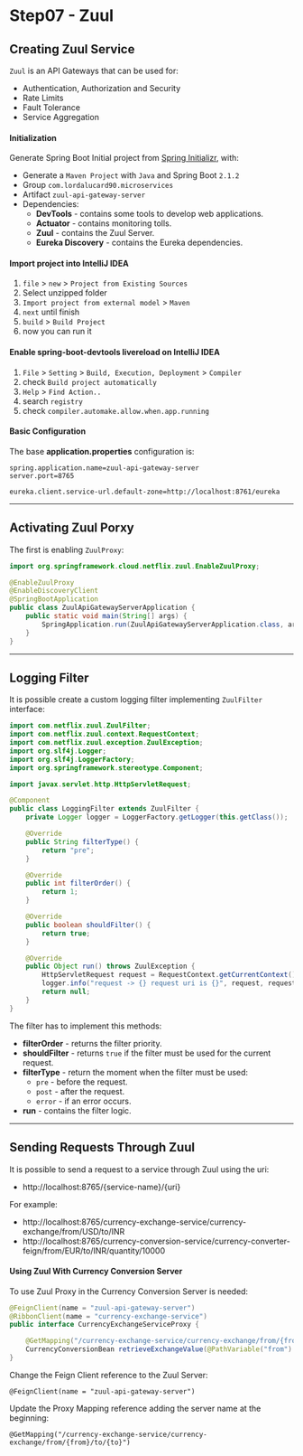 # Step07 - Zuul

## Creating Zuul Service

`Zuul` is an API Gateways that can be used for:
- Authentication, Authorization and Security
- Rate Limits
- Fault Tolerance
- Service Aggregation

#### Initialization

Generate Spring Boot Initial project from [Spring Initializr](https://start.spring.io/), with:
- Generate a `Maven Project` with `Java` and Spring Boot `2.1.2`
- Group `com.lordalucard90.microservices`
- Artifact `zuul-api-gateway-server`
- Dependencies:
  - **DevTools** - contains some tools to develop web applications.
  - **Actuator** - contains monitoring tolls.
  - **Zuul** - contains the Zuul Server.
  - **Eureka Discovery** - contains the Eureka dependencies.


#### Import project into IntelliJ IDEA

1. `file` > `new` > `Project from Existing Sources`
2. Select unzipped folder
3. `Import project from external model` > `Maven`
4. `next` until finish
7. `build` > `Build Project`
8. now you can run it


#### Enable spring-boot-devtools livereload on IntelliJ IDEA

1. `File` > `Setting` > `Build, Execution, Deployment` > `Compiler`
2. check `Build project automatically`
3. `Help` > `Find Action..`
4. search `registry`
5. check `compiler.automake.allow.when.app.running`

#### Basic Configuration

The base **application.properties** configuration is:

```
spring.application.name=zuul-api-gateway-server
server.port=8765

eureka.client.service-url.default-zone=http://localhost:8761/eureka
```
---

## Activating Zuul Porxy

The first is enabling `ZuulProxy`:

```java
import org.springframework.cloud.netflix.zuul.EnableZuulProxy;

@EnableZuulProxy
@EnableDiscoveryClient
@SpringBootApplication
public class ZuulApiGatewayServerApplication {
	public static void main(String[] args) {
		SpringApplication.run(ZuulApiGatewayServerApplication.class, args);
	}
}
```
---

## Logging Filter

It is possible create a custom logging filter implementing `ZuulFilter` interface:

```java
import com.netflix.zuul.ZuulFilter;
import com.netflix.zuul.context.RequestContext;
import com.netflix.zuul.exception.ZuulException;
import org.slf4j.Logger;
import org.slf4j.LoggerFactory;
import org.springframework.stereotype.Component;

import javax.servlet.http.HttpServletRequest;

@Component
public class LoggingFilter extends ZuulFilter {
    private Logger logger = LoggerFactory.getLogger(this.getClass());

    @Override
    public String filterType() {
        return "pre";
    }

    @Override
    public int filterOrder() {
        return 1;
    }

    @Override
    public boolean shouldFilter() {
        return true;
    }

    @Override
    public Object run() throws ZuulException {
        HttpServletRequest request = RequestContext.getCurrentContext().getRequest();
        logger.info("request -> {} request uri is {}", request, request.getRequestURI());
        return null;
    }
}
```

The filter has to implement this methods:
- **filterOrder** - returns the filter priority.
- **shouldFilter** - returns `true` if the filter must be used for the current request.
- **filterType** - return the moment when the filter must be used:
    - `pre` - before the request.
    - `post` - after the request.
    - `error` - if an error occurs.
- **run** - contains the filter logic.

---

## Sending Requests Through Zuul

It is possible to send a request to a service through Zuul using the uri:

- http://localhost:8765/{service-name}/{uri}

For example:
- http://localhost:8765/currency-exchange-service/currency-exchange/from/USD/to/INR
- http://localhost:8765/currency-conversion-service/currency-converter-feign/from/EUR/to/INR/quantity/10000

#### Using Zuul With Currency Conversion Server

To use Zuul Proxy in the Currency Conversion Server is needed:

```java
@FeignClient(name = "zuul-api-gateway-server")
@RibbonClient(name = "currency-exchange-service")
public interface CurrencyExchangeServiceProxy {

    @GetMapping("/currency-exchange-service/currency-exchange/from/{from}/to/{to}")
    CurrencyConversionBean retrieveExchangeValue(@PathVariable("from") String from, @PathVariable("to") String to);
}
```
Change the Feign Client reference to the Zuul Server:

`@FeignClient(name = "zuul-api-gateway-server")`

Update the Proxy Mapping reference adding the server name at the beginning:

`@GetMapping("/currency-exchange-service/currency-exchange/from/{from}/to/{to}")`
